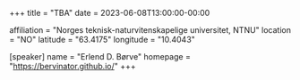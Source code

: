 +++
title = "TBA"
date = 2023-06-08T13:00:00-00:00

affiliation = "Norges teknisk-naturvitenskapelige universitet, NTNU"
location = "NO"
latitude = "63.4175"
longitude = "10.4043"

[speaker]
  name = "Erlend D. Børve"
  homepage = "https://bervinator.github.io/"
+++


